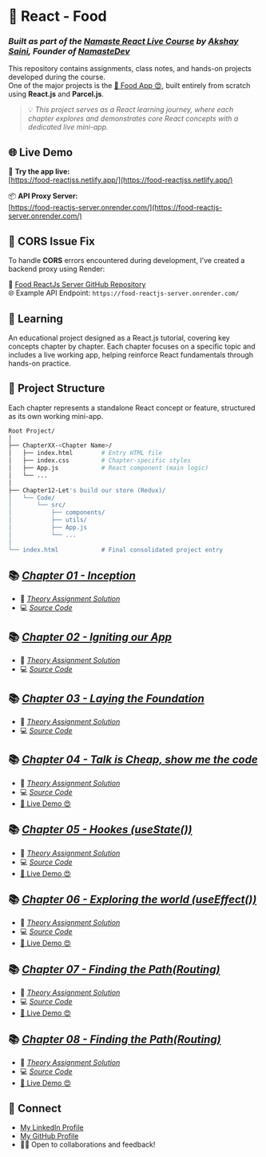# 🚀 React - Food

### _Built as part of the [Namaste React Live Course](https://namastedev.com/learn/namaste-react?_aff=946684804112) by [Akshay Saini](https://www.linkedin.com/in/akshaymarch7/), Founder of [NamasteDev](https://namastedev.com/?_aff=946684804112)_


This repository contains assignments, class notes, and hands-on projects developed during the course.  
One of the major projects is the [🚀 Food App 😍](https://food-reactjss.netlify.app/), built entirely from scratch using **React.js** and **Parcel.js**.

> 💡 _This project serves as a React learning journey, where each chapter explores and demonstrates core React concepts with a dedicated live mini-app._


## 🌐 Live Demo

🧪 **Try the app live:**  
[https://food-reactjss.netlify.app/](https://food-reactjss.netlify.app/)

📦 **API Proxy Server:**  
[https://food-reactjs-server.onrender.com/](https://food-reactjs-server.onrender.com/)


## 🔧 CORS Issue Fix

To handle **CORS** errors encountered during development, I’ve created a backend proxy using Render:

🔗 [Food ReactJs Server GitHub Repository](https://github.com/work-saddam/Food-Reactjs-Server)  
🌐 Example API Endpoint: `https://food-reactjs-server.onrender.com/`


## 🧠 Learning

An educational project designed as a React.js tutorial, covering key concepts chapter by chapter. Each chapter focuses on a specific topic and includes a live working app, helping reinforce React fundamentals through hands-on practice.

## 📁 Project Structure

Each chapter represents a standalone React concept or feature, structured as its own working mini-app.

```bash
Root Project/
│
├── ChapterXX-<Chapter Name>/
│   ├── index.html        # Entry HTML file
│   ├── index.css         # Chapter-specific styles
│   ├── App.js            # React component (main logic)
│   └── ...
│
├── Chapter12-Let's build our store (Redux)/
│   └── Code/
│       └── src/
│           ├── components/
│           ├── utils/
│           ├── App.js
│           └── ...
│
└── index.html            # Final consolidated project entry

```

## 📚 [_Chapter 01 - Inception_](./Chapter01-Inception/)

- 📖 [_Theory Assignment Solution_](./Chapter01-Inception/Theory/Chapter01%20-%20Theory.md)
- 💻 [_Source Code_](./Chapter01-Inception/code/)

## 📚 [_Chapter 02 - Igniting our App_](./Chapter02-Igniting%20our%20app/)

- 📖 [_Theory Assignment Solution_](./Chapter02-Igniting%20our%20app/Theory/Episode%2002%20-%20Theory.md)
- 💻 [_Source Code_](./Chapter02-Igniting%20our%20app/Code/)

## 📚 [_Chapter 03 - Laying the Foundation_](./Chapter03-Laying%20the%20foundation/)

- 📖 [_Theory Assignment Solution_](./Chapter03-Laying%20the%20foundation/Theory/Episode%2003%20-%20Theory.md)
- 💻 [_Source Code_](./Chapter03-Laying%20the%20foundation/Code/)

## 📚 [_Chapter 04 - Talk is Cheap, show me the code_](./Chapter04-Talk%20is%20cheap(using%20props)/)

- 📖 [_Theory Assignment Solution_](./Chapter04-Talk%20is%20cheap(using%20props)/Theory/Episode%2004%20-%20Theory.md)
- 💻 [_Source Code_](./Chapter04-Talk%20is%20cheap(using%20props)/Code/)
- [🚀 Live Demo 😍](https://food-chapter04.netlify.app/)

## 📚 [_Chapter 05 - Hookes (useState())_](./Chapter05-%20Hookes%20%28useState()%29/)

- 📖 [_Theory Assignment Solution_](./Chapter05-%20Hookes%20%28useState()%29/Theory/Episode%2005%20-%20Theory.md)
- 💻 [_Source Code_](./Chapter05-%20Hookes%20%28useState()%29/Code)
- [🚀 Live Demo 😍](https://food-chapter05.netlify.app/)

## 📚 [_Chapter 06 - Exploring the world (useEffect())_](./Chapter06-Exploring%20the%20world%20(useEffect)/)

- 📖 [_Theory Assignment Solution_](./Chapter06-Exploring%20the%20world%20(useEffect)/Theory/Episode%2006%20-%20Theory.md)
- 💻 [_Source Code_](./Chapter06-Exploring%20the%20world%20(useEffect)/Code)
- [🚀 Live Demo 😍](https://food-chapter06.netlify.app/)

## 📚 [_Chapter 07 - Finding the Path(Routing)_](./Chapter07-Find%20the%20path%28Routing%29/)

- 📖 [_Theory Assignment Solution_](./Chapter07-Find%20the%20path%28Routing%29/Theory/Episode%2007%20-%20Theory.md)
- 💻 [_Source Code_](./Chapter07-Find%20the%20path%28Routing%29/Code)
- [🚀 Live Demo 😍](https://food-chapter07.netlify.app/)

## 📚 [_Chapter 08 - Finding the Path(Routing)_](./Chapter08-Lets%20get%20classy%20%28Class%20component%29/)

- 📖 [_Theory Assignment Solution_](./Chapter08-Lets%20get%20classy%20(Class%20component)/Theory/Episode%2008%20-%20Theory.md)
- 💻 [_Source Code_](./Chapter08-Lets%20get%20classy%20%28Class%20component%29/Code)
- [🚀 Live Demo 😍](https://food-chapter08.netlify.app/)


## 🔗 Connect

- [My LinkedIn Profile](https://www.linkedin.com/in/saddam-hussein786)
- [My GitHub Profile](https://github.com/work-saddam)
- 👨‍💻 Open to collaborations and feedback!